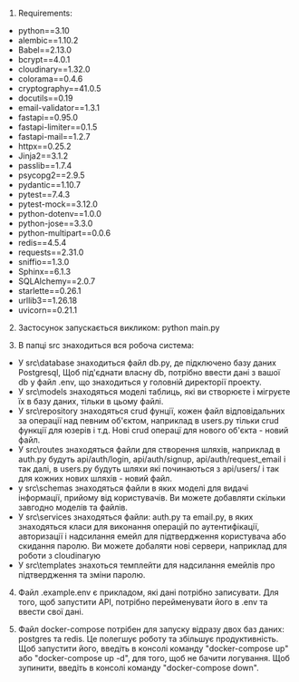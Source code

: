 1) Requirements:
  - python==3.10
  - alembic==1.10.2
  - Babel==2.13.0
  - bcrypt==4.0.1
  - cloudinary==1.32.0
  - colorama==0.4.6
  - cryptography==41.0.5
  - docutils==0.19
  - email-validator==1.3.1
  - fastapi==0.95.0
  - fastapi-limiter==0.1.5
  - fastapi-mail==1.2.7
  - httpx==0.25.2
  - Jinja2==3.1.2
  - passlib==1.7.4
  - psycopg2==2.9.5
  - pydantic==1.10.7
  - pytest==7.4.3
  - pytest-mock==3.12.0
  - python-dotenv==1.0.0
  - python-jose==3.3.0
  - python-multipart==0.0.6
  - redis==4.5.4
  - requests==2.31.0
  - sniffio==1.3.0
  - Sphinx==6.1.3
  - SQLAlchemy==2.0.7
  - starlette==0.26.1
  - urllib3==1.26.18
  - uvicorn==0.21.1

2) Застосунок запускається викликом: python main.py

3) В папці src знаходиться вся робоча система:
  -  У src\database знаходиться файл db.py, де підключено базу даних Postgresql, Щоб під'єднати власну db, потрібно ввести дані з вашої db у файл .env, що знаходиться у головній директорії проекту. 
  -  У src\models знаходяться моделі таблиць, які ви створюєте і мігруєте їх в базу даних, тільки в цьому файлі.
  -  У src\repository знаходяться crud фунції, кожен файл відповідальних за операції над певним об'єктом, наприклад в users.py тільки crud функції для юзерів і т.д. Нові crud операцї для нового об'єкта - новий файл.
  -  У src\routes знаходяться файли для створення шляхів, наприклад в auth.py будуть api/auth/login, api/auth/signup, api/auth/request_email і так далі, в users.py будуть шляхи які починаються з api/users/ і так для кожних нових шляхів - новий файл.
  -  у src\schemas знаходяться файли в яких моделі для видачі інформації, прийому від користувачів. Ви можете добавляти скільки завгодно моделів та файлів. 
  -  У src\services знаходяться файли: auth.py та email.py, в яких знаходяться класи для виконання операцій по аутентифікації, авторизації і надсилання емейл для підтвердження користувача або скидання паролю. Ви можете добаляти нові сервери, наприклад для роботи з cloudinaryю
  -  У src\templates знахоться темплейти для надсилання емейлів про підтвердження та зміни паролю. 
4) Файл .example.env є прикладом, які дані потрібно записувати. Для того, щоб запустити API, потрібно перейменувати його в .env та ввести свої дані.

5) Файл docker-compose потрібен для запуску відразу двох баз даних: postgres та redis. Це полегшує роботу та збільшує продуктивність. Щоб запустити його, введіть в консолі команду "docker-compose up" або "docker-compose up -d", для того, щоб не бачити логування. Щоб зупинити, введіть в консолі команду "docker-compose down".
